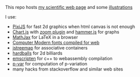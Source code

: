 This repo hosts [my scientific web page](https://khumarahn.github.io/work) and some
[illustrations](https://khumarahn.github.io/work/illustrations.html)

I use:
* [PixiJS](https://pixijs.com) for fast 2d graphics when html canvas is not enough
* [Chart.js](https://www.chartjs.org) with [zoom plugin](https://www.chartjs.org/chartjs-plugin-zoom) and [hammer.js](https://hammerjs.github.io) for graphs
* [MathJax](https://www.mathjax.org) for LaTeX in a browser
* [Computer Modern fonts compiled for web](https://checkmyworking.com/cm-web-fonts)
* [jstreemap](https://github.com/Kirusi/jstreemap) for associative containers
* [hardballs](https://sourceforge.net/projects/hardballs) for 2d billiards
* [emscripten](https://emscripten.org) for c++ to webassembly compilation
* [p-var](https://github.com/khumarahn/p-var) for computation of p-variation
* many hacks from stackoverflow and similar web sites
